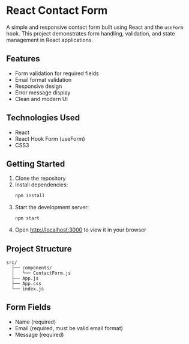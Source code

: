 # React Contact Form

A simple and responsive contact form built using React and the `useForm` hook. This project demonstrates form handling, validation, and state management in React applications.

## Features

- Form validation for required fields
- Email format validation
- Responsive design
- Error message display
- Clean and modern UI

## Technologies Used

- React
- React Hook Form (useForm)
- CSS3

## Getting Started

1. Clone the repository
2. Install dependencies:
   ```bash
   npm install
   ```
3. Start the development server:
   ```bash
   npm start
   ```
4. Open [http://localhost:3000](http://localhost:3000) to view it in your browser

## Project Structure

```
src/
  ├── components/
  │   └── ContactForm.js
  ├── App.js
  ├── App.css
  └── index.js
```

## Form Fields

- Name (required)
- Email (required, must be valid email format)
- Message (required) 